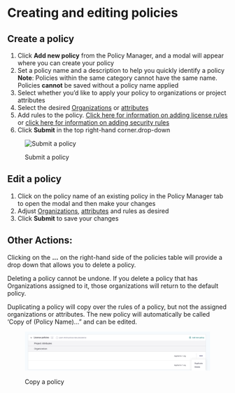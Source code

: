 # Creating and editing policies

## **Create a policy**

1. Click **Add new policy** from the Policy Manager, and a modal will appear where you can create your policy
2. Set a policy name and a description to help you quickly identify a policy\
   **Note**: Policies within the same category cannot have the same name. Policies **cannot** be saved without a policy name applied
3. Select whether you’d like to apply your policy to organizations or project attributes
4. Select the desired [Organizations](assign-a-policy-to-organizations.md) or [attributes](assign-a-policy-to-projects.md)
5. Add rules to the policy. [Click here for information on adding license rules](license-policies/setting-a-license-policy.md) or [click here for information on adding security rules](security-policies/how-to-create-a-security-policy-and-set-rules.md)
6. Click **Submit** in the top right-hand corner.drop-down

<figure><img src="../../.gitbook/assets/screenshot_2020-05-26_at_9.47.26_am.png" alt="Submit a policy"><figcaption><p>Submit a policy</p></figcaption></figure>

## Edit a policy

1. Click on the policy name of an existing policy in the Policy Manager tab to open the modal and then make your changes
2. Adjust [Organizations](assign-a-policy-to-organizations.md), [attributes](assign-a-policy-to-projects.md) and rules as desired
3. Click **Submit** to save your changes

## **Other Actions:**

Clicking on the **...** on the right-hand side of the policies table will provide a drop down that allows you to delete a policy.

Deleting a policy cannot be undone. If you delete a policy that has Organizations assigned to it, those organizations will return to the default policy.

Duplicating a policy will copy over the rules of a policy, but not the assigned organizations or attributes. The new policy will automatically be called ‘Copy of (Policy Name)…” and can be edited.

<figure><img src="../../.gitbook/assets/screen_shot_2021-08-11_at_2.11.06_pm.png" alt="Copy a policy"><figcaption><p>Copy a policy</p></figcaption></figure>
